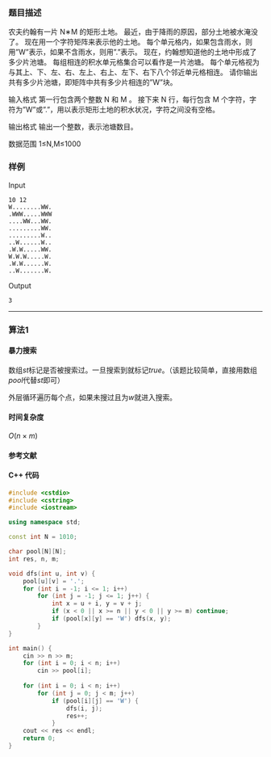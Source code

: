 ### 题目描述

农夫约翰有一片  N∗M  的矩形土地。
最近，由于降雨的原因，部分土地被水淹没了。
现在用一个字符矩阵来表示他的土地。
每个单元格内，如果包含雨水，则用”W”表示，如果不含雨水，则用”.”表示。
现在，约翰想知道他的土地中形成了多少片池塘。
每组相连的积水单元格集合可以看作是一片池塘。
每个单元格视为与其上、下、左、右、左上、右上、左下、右下八个邻近单元格相连。
请你输出共有多少片池塘，即矩阵中共有多少片相连的”W”块。

输入格式
第一行包含两个整数  N  和  M 。
接下来  N  行，每行包含  M  个字符，字符为”W”或”.”，用以表示矩形土地的积水状况，字符之间没有空格。

输出格式
输出一个整数，表示池塘数目。

数据范围
1≤N,M≤1000

### 样例

Input

``` 
10 12
W........WW.
.WWW.....WWW
....WW...WW.
.........WW.
.........W..
..W......W..
.W.W.....WW.
W.W.W.....W.
.W.W......W.
..W.......W.
```

Output

```
3
```

----------

### 算法1
#### 暴力搜索

数组$st$标记是否被搜索过。一旦搜索到就标记$true$。（该题比较简单，直接用数组$pool$代替$st$即可）

外层循环遍历每个点，如果未搜过且为$w$就进入搜索。


#### 时间复杂度

$O(n \times m)$

#### 参考文献

#### C++ 代码

``` cpp
#include <cstdio>
#include <cstring>
#include <iostream>

using namespace std;

const int N = 1010;

char pool[N][N];
int res, n, m;

void dfs(int u, int v) {
    pool[u][v] = '.';
    for (int i = -1; i <= 1; i++)
        for (int j = -1; j <= 1; j++) {
            int x = u + i, y = v + j;
            if (x < 0 || x >= n || y < 0 || y >= m) continue;
            if (pool[x][y] == 'W') dfs(x, y);
        }
}

int main() {
    cin >> n >> m;
    for (int i = 0; i < n; i++)
        cin >> pool[i];
        
    for (int i = 0; i < n; i++)
        for (int j = 0; j < m; j++)
            if (pool[i][j] == 'W') {
                dfs(i, j);
                res++;
            }
    cout << res << endl;
    return 0;
}
```